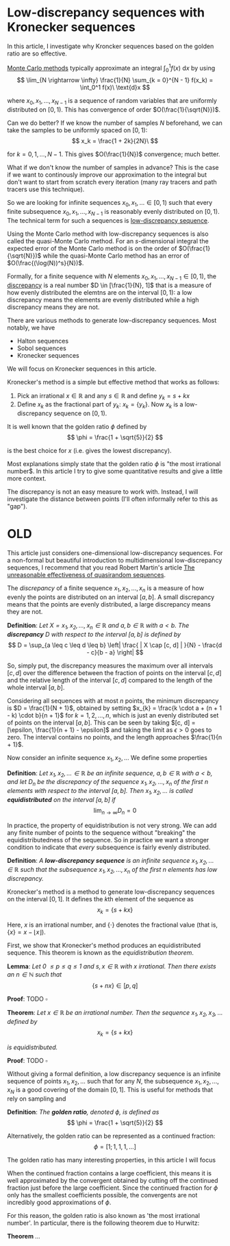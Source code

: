 # Low-discrepancy sequences with Kronecker sequences

In this article, I investigate why Kroncker sequences based on the golden ratio are so effective.

[Monte Carlo methods](https://en.wikipedia.org/wiki/Monte_Carlo_method) typically approximate an integral $\int_0^1 f(x)\ \text{d}x$ by using
$$ \lim_{N \rightarrow \infty} \frac{1}{N} \sum_{k = 0}^{N - 1} f(x_k) = \int_0^1 f(x)\ \text{d}x $$

where $x_0, x_1, ..., x_{N - 1}$ is a sequence of random variables that are uniformly distributed on $[0, 1)$. This has convergence of order $O(\frac{1}{\sqrt{N}})$.

Can we do better? If we know the number of samples $N$ beforehand, we can take the samples to be uniformly spaced on $[0, 1)$:
$$ x_k = \frac{1 + 2k}{2N}\ $$

for $k = 0, 1, ..., N - 1$. This gives $O(\frac{1}{N})$ convergence; much better.

What if we don't know the number of samples in advance? This is the case if we want to continously improve our approximation to the integral but don't want to start from scratch every iteration (many ray tracers and path tracers use this technique).

So we are looking for infinite sequences $x_0, x_1, ... \in [0, 1)$ such that every finite subsequence $x_0, x_1, ..., x_{N - 1}$ is reasonably evenly distributed on $[0, 1)$. The technical term for such a sequences is [low-discrepancy sequence](https://en.wikipedia.org/wiki/Low-discrepancy_sequence).

Using the Monte Carlo method with low-discrepancy sequences is also called the quasi-Monte Carlo method. For an $s$-dimensional integral the expected error of the Monte Carlo method is on the order of $O(\frac{1}{\sqrt{N}})$ while the quasi-Monte Carlo method has an error of $O(\frac{(\log(N))^s}{N})$.

Formally, for a finite sequence with $N$ elements $x_0, x_1, ..., x_{N - 1} \in [0, 1)$, the [discrepancy](https://en.wikipedia.org/wiki/Discrepancy_of_a_sequence) is a real number $D \in [\frac{1}{N}, 1]$ that is a measure of how evenly distributed the elemtns are on the interval $[0, 1)$: a low discrepancy means the elements are evenly distributed while a high discrepancy means they are not.

There are various methods to generate low-discrepancy sequences. Most notably, we have
  - Halton sequences
  - Sobol sequences
  - Kronecker sequences

We will focus on Kronecker sequences in this article.

Kronecker's method is a simple but effective method that works as follows:
  1. Pick an irrational $x \in \mathbb{R}$ and any $s \in \mathbb{R}$ and define $y_k = s + kx$
  2. Define $x_k$ as the fractional part of $y_k$: $x_k = \{ y_k \}$. Now $x_k$ is a low-discrepancy sequence on $[0, 1)$.

It is well known that the golden ratio $\phi$ defined by
$$ \phi = \frac{1 + \sqrt{5}}{2} $$

is the best choice for $x$ (i.e. gives the lowest discrepancy).

Most explanations simply state that the golden ratio $\phi$ is "the most irrational number$. In this article I try to give some quantitative results and give a little more context.

The discrepancy is not an easy measure to work with. Instead, I will investigate the distance between points (I'll often informally refer to this as "gap").


# OLD

This article just considers one-dimensional low-discrepancy sequences. For a non-formal but beautiful introduction to multidimensional low-discrepancy sequences, I recommend that you read Robert Martin's article [The unreasonable effectiveness of quasirandom sequences](http://extremelearning.com.au/unreasonable-effectiveness-of-quasirandom-sequences).

The *discrepancy* of a finite sequence $x_1, x_2, ..., x_n$ is a measure of how evenly the points are distributed on an interval $[a, b]$. A small discrepancy means that the points are evenly distributed, a large discrepancy means they are not.

**Definition**: *Let $X = x_1, x_2, ..., x_n \in \mathbb{R}$ and $a, b \in \mathbb{R}$ with $a < b$. The **discrepancy** $D$ with respect to the interval $[a, b]$ is defined by*
$$ D = \sup_{a \leq c \leq d \leq b} \left| \frac{ | X \cap [c, d] | }{N} - \frac{d - c}{b - a} \right| $$

So, simply put, the discrepancy measures the maximum over all intervals $[c, d]$ over the difference between the fraction of points on the interval $[c, d]$ and the relative length of the interval $[c, d]$ compared to the length of the whole interval $[a, b]$.

Considering all sequences with at most $n$ points, the minimum discrepancy is $D = \frac{1}{N + 1}$, obtained by setting $x_{k} = \frac{k \cdot a + (n + 1 - k) \cdot b}{n + 1}$ for $k = 1, 2, ..., n$, which is just an evenly distributed set of points on the interval $[a, b]$. This can be seen by taking $[c, d] = [\epsilon, \frac{1}{n + 1} - \epsilon]$ and taking the limit as $\epsilon > 0$ goes to zero. The interval contains no points, and the length approaches $\frac{1}{n + 1}$.

Now consider an infinite sequence $x_1, x_2, ...$ We define some properties 

**Definition**: *Let $x_1, x_2, ... \in \mathbb{R}$ be an infinite sequence, $a, b \in \mathbb{R}$ with $a < b$, and let $D_n$ be the discrepancy of the sequence $x_1, x_2, ..., x_n$ of the first $n$ elements with respect to the interval $[a, b]$. Then $x_1, x_2, ...$ is called **equidistributed** on the interval $[a, b]$ if*
$$ \lim_{n \rightarrow \infty} D_n = 0 $$

In practice, the property of equidistribution is not very strong. We can add any finite number of points to the sequence without "breaking" the equidistributedness of the sequence. So in practice we want a stronger condition to indicate that *every* subsequence is fairly evenly distributed.

**Definition**: *A **low-discrepancy sequence** is an infinite sequence $x_1, x_2, ... \in \mathbb{R}$ such that the subsequence $x_1, x_2, ..., x_n$ of the first $n$ elements has low discrepancy.*

Kronecker's method is a method to generate low-discrepancy sequences on the interval $[0, 1]$. It defines the $k$th element of the sequence as
$$ x_k = \{ s + kx \} $$

Here, $x$ is an irrational number, and $\{ \cdot \}$ denotes the fractional value (that is, $\{ x \} = x - \lfloor x \rfloor$).

First, we show that Kronecker's method produces an equidistributed sequence. This theorem is known as the *equidistribution theorem*.

**Lemma**: *Let 0 $\leq p \leq q \leq 1$ and $s, x \in \mathbb{R}$ with $x$ irrational. Then there exists an $n \in \mathbb{N}$ such that*
$$ \{ s + nx \} \in [p, q] $$

**Proof**: TODO
$\square$


**Theorem**: *Let $x \in \mathbb{R}$ be an irrational number. Then the sequence $x_1, x_2, x_3, ...$ defined by*
$$ x_k = \{ s + kx \} $$

*is equidistributed.*

**Proof**: TODO
$\square$


Without giving a formal definition, a low discrepancy sequence is an infinite sequence of points $x_1, x_2, ...$ such that for any $N$, the subsequence $x_1, x_2, ..., x_N$ is a good covering of the domain $[0, 1]$. This is useful for methods that rely on sampling and 

**Definition**: *The **golden ratio**, denoted $\phi$, is defined as*
$$ \phi = \frac{1 + \sqrt{5}}{2} $$

Alternatively, the golden ratio can be represented as a continued fraction:
$$ \phi = [1; 1, 1, 1, ...] $$

The golden ratio has many interesting properties, in this article I will focus

When the continued fraction contains a large coefficient, this means it is well approximated by the convergent obtained by cutting off the continued fraction just before the large coefficient. Since the continued fraction for $\phi$ only has the smallest coefficients possible, the convergents are not incredibly good approximations of $\phi$.

For this reason, the golden ratio is also known as 'the most irrational number'. In particular, there is the following theorem due to Hurwitz:

**Theorem** *...*

